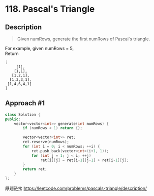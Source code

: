 # 118. Pascal's Triangle

## Description  
> Given numRows, generate the first numRows of Pascal's triangle.

For example, given numRows = 5,    
Return

```
[
     [1],
    [1,1],
   [1,2,1],
  [1,3,3,1],
 [1,4,6,4,1]
]
```

## Approach #1
```C++
class Solution {
public:
    vector<vector<int>> generate(int numRows) {
        if (numRows < 1) return {};
        
        vector<vector<int>> ret;
        ret.reserve(numRows);
        for (int i = 0; i < numRows; ++i) {
            ret.push_back(vector<int>(i+1, 1));
            for (int j = 1; j < i; ++j) 
                ret[i][j] = ret[i-1][j-1] + ret[i-1][j];
        }
        return ret;
    }
};
```

原题链接 <https://leetcode.com/problems/pascals-triangle/description/>